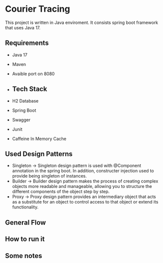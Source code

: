 
# Courier Tracing

This project is written in Java enviroment. It consists spring boot framework that uses Java 17.

## Requirements

* Java 17
* Maven
* Avaible port on 8080

* ## Tech Stack

* H2 Database
* Spring Boot
* Swagger
* Junit
* Caffeine In Memory Cache

## Used Design Patterns

* Singleton -> Singleton design pattern is used with @Component annotation in the spring boot. In addition, constructer injection used to provide being singleton of instances.
* Builder -> Builder design pattern makes the process of creating complex objects more readable and manageable, allowing you to structure the different components of the object step by step.
* Proxy -> Proxy design pattern provides an intermediary object that acts as a substitute for an object to control access to that object or extend its functionality.

## General Flow


## How to run it


## Some notes
